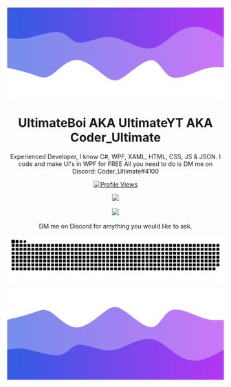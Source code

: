 ![Header](./header.png)

<h1 align="center">UltimateBoi AKA UltimateYT AKA Coder_Ultimate</h1>
<p align="center">Experienced Developer, I know C#, WPF, XAML, HTML, CSS, JS & JSON. 
I code and make UI's in WPF for FREE
All you need to do is DM me on Discord: Coder_Ultimate#4100</p>
<div></div>
<a href="https://github.com/UltimateBoi">
  <p align="center">
    <img src="https://komarev.com/ghpvc/?username=UltimateBoi" alt="Profile Views">
  </p>
</a>

<p align="center">
  <img src="https://github-readme-stats.vercel.app/api/?username=UltimateBoi&title_color=4F8CC9&text_color=ffffff&show_icons=true&bg_color=00000000" />
</p>

<p align="center">
  <a href="https://discord.com/users/853309401178832927">
  <img src="https://discord.c99.nl/widget/theme-1/853309401178832927.png" />
  </a>
  <p align="center">DM me on Discord for amything you would like to ask.</p>
</p>

<p align="center">
  <a href="https://www.youtube.com/watch?v=dQw4w9WgXcQ" target="_blank">
    <picture>
      <source
        media="(prefers-color-scheme: dark)"
        srcset="https://raw.githubusercontent.com/UltimateBoi/UltimateBoi/output/github-contribution-grid-snake-dark.svg"
      />
      <source
        media="(prefers-color-scheme: light)"
        srcset="https://raw.githubusercontent.com/UltimateBoi/UltimateBoi/output/github-contribution-grid-snake.svg"
      />
      <img
        alt="github contribution grid snake animation"
        src="https://raw.githubusercontent.com/UltimateBoi/UltimateBoi/output/github-contribution-grid-snake.svg"
      />
    </picture>
  </a>
</p>

![Footer](./footer.png)
